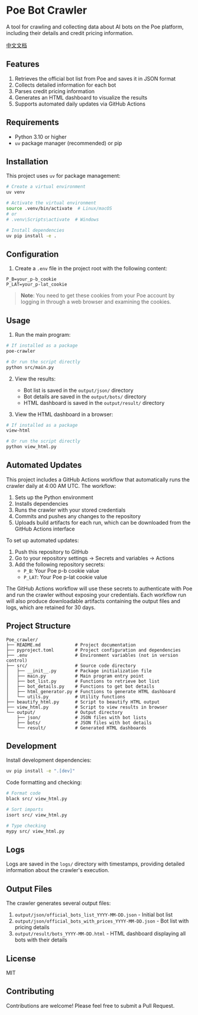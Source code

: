# Poe Bot Crawler

A tool for crawling and collecting data about AI bots on the Poe platform, including their details and credit pricing information.

[中文文档](README_CN.md)

## Features

1. Retrieves the official bot list from Poe and saves it in JSON format
2. Collects detailed information for each bot
3. Parses credit pricing information
4. Generates an HTML dashboard to visualize the results
5. Supports automated daily updates via GitHub Actions

## Requirements

- Python 3.10 or higher
- `uv` package manager (recommended) or pip

## Installation

This project uses `uv` for package management:

```bash
# Create a virtual environment
uv venv

# Activate the virtual environment
source .venv/bin/activate  # Linux/macOS
# or
# .venv\Scripts\activate  # Windows

# Install dependencies
uv pip install -e .
```

## Configuration

1. Create a `.env` file in the project root with the following content:

```
P_B=your_p-b_cookie
P_LAT=your_p-lat_cookie
```

> **Note**: You need to get these cookies from your Poe account by logging in through a web browser and examining the cookies.

## Usage

1. Run the main program:

```bash
# If installed as a package
poe-crawler

# Or run the script directly
python src/main.py
```

2. View the results:

   - Bot list is saved in the `output/json/` directory
   - Bot details are saved in the `output/bots/` directory
   - HTML dashboard is saved in the `output/result/` directory

3. View the HTML dashboard in a browser:

```bash
# If installed as a package
view-html

# Or run the script directly
python view_html.py
```

## Automated Updates

This project includes a GitHub Actions workflow that automatically runs the crawler daily at 4:00 AM UTC. The workflow:

1. Sets up the Python environment
2. Installs dependencies
3. Runs the crawler with your stored credentials
4. Commits and pushes any changes to the repository
5. Uploads build artifacts for each run, which can be downloaded from the GitHub Actions interface

To set up automated updates:

1. Push this repository to GitHub
2. Go to your repository settings → Secrets and variables → Actions
3. Add the following repository secrets:
   - `P_B`: Your Poe p-b cookie value
   - `P_LAT`: Your Poe p-lat cookie value

The GitHub Actions workflow will use these secrets to authenticate with Poe and run the crawler without exposing your credentials. Each workflow run will also produce downloadable artifacts containing the output files and logs, which are retained for 30 days.

## Project Structure

```
Poe_crawler/
├── README.md             # Project documentation
├── pyproject.toml        # Project configuration and dependencies
├── .env                  # Environment variables (not in version control)
├── src/                  # Source code directory
│   ├── __init__.py       # Package initialization file
│   ├── main.py           # Main program entry point
│   ├── bot_list.py       # Functions to retrieve bot list
│   ├── bot_details.py    # Functions to get bot details
│   ├── html_generator.py # Functions to generate HTML dashboard
│   └── utils.py          # Utility functions
├── beautify_html.py      # Script to beautify HTML output
├── view_html.py          # Script to view results in browser
└── output/               # Output directory
    ├── json/             # JSON files with bot lists
    ├── bots/             # JSON files with bot details
    └── result/           # Generated HTML dashboards
```

## Development

Install development dependencies:

```bash
uv pip install -e ".[dev]"
```

Code formatting and checking:

```bash
# Format code
black src/ view_html.py

# Sort imports
isort src/ view_html.py

# Type checking
mypy src/ view_html.py
```

## Logs

Logs are saved in the `logs/` directory with timestamps, providing detailed information about the crawler's execution.

## Output Files

The crawler generates several output files:

1. `output/json/official_bots_list_YYYY-MM-DD.json` - Initial bot list
2. `output/json/official_bots_with_prices_YYYY-MM-DD.json` - Bot list with pricing details
3. `output/result/bots_YYYY-MM-DD.html` - HTML dashboard displaying all bots with their details

## License

MIT

## Contributing

Contributions are welcome! Please feel free to submit a Pull Request.
